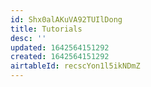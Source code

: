 ```yaml
---
id: Shx0alAKuVA92TUIlDong
title: Tutorials
desc: ''
updated: 1642564151292
created: 1642564151292
airtableId: recscYon1l5ikNDmZ
---
```


